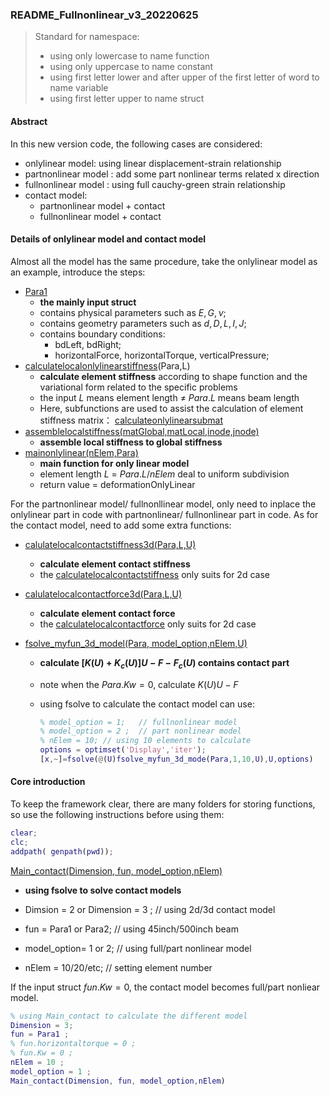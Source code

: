 ### README_Fullnonlinear_v3_20220625



> Standard for namespace:
>
> - using only lowercase to name function  <mainonlylinear>
> - using only uppercase to name constant <E>
> - using first letter lower and after upper of the first letter of word to name variable <horizontalForce>
> - using first letter upper to name struct <Para>



#### Abstract 

In this new version code, the following cases are considered:

- onlylinear model:   using linear displacement-strain relationship 
- partnonlinear model : add some part nonlinear terms related x direction 
- fullnonlinear model : using full cauchy-green strain relationship
- contact model: 
  - partnonlinear model + contact 
  - fullnonlinear model + contact 



#### Details of onlylinear model and contact model 

Almost all the model has the same procedure, take the onlylinear model as an example, introduce the steps:

- <u>Para1</u> 
  - **the mainly input struct**
  - contains physical parameters such as $E,G,\nu$;
  - contains geometry parameters such as $d,D,L,I,J$;
  - contains boundary conditions:
    - bdLeft, bdRight;
    - horizontalForce, horizontalTorque, verticalPressure;
- <u>calculatelocalonlylinearstiffness</u>(Para,L)
  - **calculate element stiffness** according to shape function and the variational form related to the specific problems
  - the input $L$ means element length $\neq$ $Para.L$ means beam length 
  - Here, subfunctions are used to assist the calculation of element stiffness matrix： <u>calculateonlylinearsubmat</u>
- <u>assemblelocalstiffness(matGlobal,matLocal,inode,jnode)</u>
  - **assemble local stiffness to global stiffness** 
- <u>mainonlylinear(nElem,Para)</u>
  - **main function for only linear model** 
  - element length $L$ = $Para.L / nElem$ deal to uniform subdivision
  - return value = deformationOnlyLinear

For the partnonlinear model/ fullnonllinear model, only need to inplace the onlylinear part in code with partnonlinear/ fullnonlinear part in code. As for the contact model, need to add some extra functions:

- <u>calulatelocalcontactstiffness3d(Para,L,U)</u>
  - **calculate element contact stiffness**
  - the <u>calculatelocalcontactstiffness</u> only suits for 2d case
- <u>calulatelocalcontactforce3d(Para,L,U)</u>
  - **calculate element contact force**
  - the <u>calculatelocalcontactforce</u> only suits for 2d case

- <u>fsolve_myfun_3d_model(Para, model_option,nElem,U)</u>

  - **calculate $[K(U)+K_{c}(U)]U-F-F_{c}(U)$  contains contact part**

  - note when the $Para.Kw = 0$, calculate $K(U)U-F$

  - using fsolve to calculate the contact model can use:
    ```matlab
    % model_option = 1;   // fullnonlinear model 
    % model_option = 2 ;  // part nonlinear model 
    % nElem = 10; // using 10 elements to calculate 
    options = optimset('Display','iter');
    [x,~]=fsolve(@(U)fsolve_myfun_3d_mode(Para,1,10,U),U,options)
    ```



#### Core introduction

To keep the framework clear, there are many folders for storing functions, so use the following instructions before using them:

```matlab
clear;
clc;
addpath( genpath(pwd));
```

<u>Main_contact(Dimension, fun, model_option,nElem)</u>

- **using fsolve to solve contact models**

- Dimsion = 2 or Dimension =  3 ;  //  using 2d/3d contact model 
- fun = Para1 or Para2;  // using 45inch/500inch beam
- model_option= 1 or 2; // using full/part nonlinear model 
- nElem = 10/20/etc; // setting element number

If the input struct $fun.Kw=0$, the contact model becomes full/part nonliear model. 

```matlab
% using Main_contact to calculate the different model 
Dimension = 3; 
fun = Para1 ;
% fun.horizontaltorque = 0 ; 
% fun.Kw = 0 ;  
nElem = 10 ;
model_option = 1 ;
Main_contact(Dimension, fun, model_option,nElem)
```







